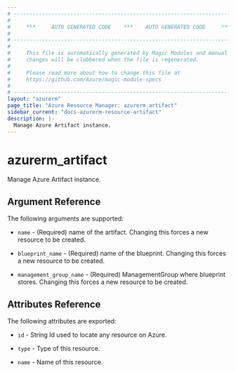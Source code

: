 ```yaml
---
# ----------------------------------------------------------------------------
#
#     ***     AUTO GENERATED CODE    ***    AUTO GENERATED CODE     ***
#
# ----------------------------------------------------------------------------
#
#     This file is automatically generated by Magic Modules and manual
#     changes will be clobbered when the file is regenerated.
#
#     Please read more about how to change this file at
#     https://github.com/Azure/magic-module-specs
#
# ----------------------------------------------------------------------------
layout: "azurerm"
page_title: "Azure Resource Manager: azurerm_artifact"
sidebar_current: "docs-azurerm-resource-artifact"
description: |-
  Manage Azure Artifact instance.
---
```


# azurerm_artifact

Manage Azure Artifact instance.


## Argument Reference

The following arguments are supported:

* `name` - (Required) name of the artifact. Changing this forces a new resource to be created.

* `blueprint_name` - (Required) name of the blueprint. Changing this forces a new resource to be created.

* `management_group_name` - (Required) ManagementGroup where blueprint stores. Changing this forces a new resource to be created.

## Attributes Reference

The following attributes are exported:

* `id` - String Id used to locate any resource on Azure.

* `type` - Type of this resource.

* `name` - Name of this resource.
